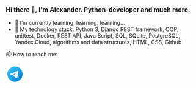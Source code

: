 ### Hi there 👋, I'm Alexander. Python-developer and much more.
- 🌱 I’m currently learning, learning, learning...
- 🔭 My technology stack: Python 3, Django REST framework, OOP, unittest, Docker, REST API, Java Script, SQL, SQLite, PostgreSQL, Yandex.Cloud, algorithms and data structures, HTML, CSS, Github
<!--
**Alexander-Fedorovtsev/Alexander-Fedorovtsev** is a ✨ _special_ ✨ repository because its `README.md` (this file) appears on your GitHub profile.

Here are some ideas to get you started:

- 🔭 I’m currently working on ...
- 🌱 I’m currently learning ...
- 👯 I’m looking to collaborate on ...
- 🤔 I’m looking for help with ...
- 💬 Ask me about ...
- 📫 How to reach me: ...
- 😄 Pronouns: ...
- ⚡ Fun fact: ...
-->
📫 How to reach me:

[![@fedorovtsev_alexander](icons8-телеграмма-app-48.png)](https://t.me/fedorovtsev_alexander)
